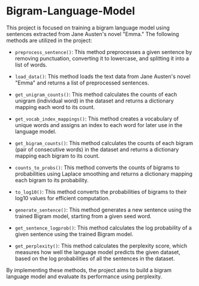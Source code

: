 # Bigram-Language-Model

This project is focused on training a bigram language model using sentences extracted from Jane Austen's novel "Emma." The following methods are utilized in the project:

- `preprocess_sentence()`: This method preprocesses a given sentence by removing punctuation, converting it to lowercase, and splitting it into a list of words.

- `load_data()`: This method loads the text data from Jane Austen's novel "Emma" and returns a list of preprocessed sentences.

- `get_unigram_counts()`: This method calculates the counts of each unigram (individual word) in the dataset and returns a dictionary mapping each word to its count.

- `get_vocab_index_mappings()`: This method creates a vocabulary of unique words and assigns an index to each word for later use in the language model.

- `get_bigram_counts()`: This method calculates the counts of each bigram (pair of consecutive words) in the dataset and returns a dictionary mapping each bigram to its count.

- `counts_to_probs()`: This method converts the counts of bigrams to probabilities using Laplace smoothing and returns a dictionary mapping each bigram to its probability.

- `to_log10()`: This method converts the probabilities of bigrams to their log10 values for efficient computation.

- `generate_sentence()`: This method generates a new sentence using the trained Bigram model, starting from a given seed word.

- `get_sentence_logprob()`: This method calculates the log probability of a given sentence using the trained Bigram model.

- `get_perplexity()`: This method calculates the perplexity score, which measures how well the language model predicts the given dataset, based on the log probabilities of all the sentences in the dataset.

By implementing these methods, the project aims to build a bigram language model and evaluate its performance using perplexity.
